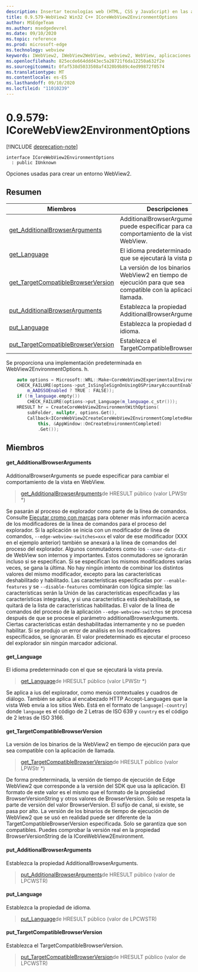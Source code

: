 ```yaml
---
description: Insertar tecnologías web (HTML, CSS y JavaScript) en las aplicaciones nativas con el control Microsoft Edge WebView2
title: 0.9.579-WebView2 Win32 C++ ICoreWebView2EnvironmentOptions
author: MSEdgeTeam
ms.author: msedgedevrel
ms.date: 09/10/2020
ms.topic: reference
ms.prod: microsoft-edge
ms.technology: webview
keywords: IWebView2, IWebView2WebView, webview2, WebView, aplicaciones Win32, Win32, Edge, ICoreWebView2, ICoreWebView2Controller, control de explorador, HTML Edge, ICoreWebView2EnvironmentOptions
ms.openlocfilehash: 825ecde664ddd43ec5a28721f6da12250a632f2e
ms.sourcegitcommit: 0faf538d5033508af4320b9b89c4ed99872f0574
ms.translationtype: MT
ms.contentlocale: es-ES
ms.lasthandoff: 09/10/2020
ms.locfileid: "11010239"
---
```

# 0.9.579: ICoreWebView2EnvironmentOptions 

[!INCLUDE [deprecation-note](../../includes/deprecation-note.md)]

```
interface ICoreWebView2EnvironmentOptions
  : public IUnknown
```

Opciones usadas para crear un entorno WebView2.

## Resumen

 Miembros                        | Descripciones
--------------------------------|---------------------------------------------
[get_AdditionalBrowserArguments](#get_additionalbrowserarguments) | AdditionalBrowserArguments se puede especificar para cambiar el comportamiento de la vista en WebView.
[get_Language](#get_language) | El idioma predeterminado con el que se ejecutará la vista previa.
[get_TargetCompatibleBrowserVersion](#get_targetcompatiblebrowserversion) | La versión de los binarios de la WebView2 en tiempo de ejecución para que sea compatible con la aplicación de llamada.
[put_AdditionalBrowserArguments](#put_additionalbrowserarguments) | Establezca la propiedad AdditionalBrowserArguments.
[put_Language](#put_language) | Establezca la propiedad de idioma.
[put_TargetCompatibleBrowserVersion](#put_targetcompatiblebrowserversion) | Establezca el TargetCompatibleBrowserVersion.

Se proporciona una implementación predeterminada en WebView2EnvironmentOptions. h.

```cpp
    auto options = Microsoft::WRL::Make<CoreWebView2ExperimentalEnvironmentOptions>();
    CHECK_FAILURE(options->put_IsSingleSignOnUsingOSPrimaryAccountEnabled(
        m_AADSSOEnabled ? TRUE : FALSE));
    if (!m_language.empty())
        CHECK_FAILURE(options->put_Language(m_language.c_str()));
    HRESULT hr = CreateCoreWebView2EnvironmentWithOptions(
        subFolder, nullptr, options.Get(),
        Callback<ICoreWebView2CreateCoreWebView2EnvironmentCompletedHandler>(
            this, &AppWindow::OnCreateEnvironmentCompleted)
            .Get());
```

## Miembros

#### get_AdditionalBrowserArguments 

AdditionalBrowserArguments se puede especificar para cambiar el comportamiento de la vista en WebView.

> [get_AdditionalBrowserArguments](#get_additionalbrowserarguments)de HRESULT público (valor LPWStr *)

Se pasarán al proceso de explorador como parte de la línea de comandos. Consulte [Ejecutar cromo con marcas](https://aka.ms/RunChromiumWithFlags) para obtener más información acerca de los modificadores de la línea de comandos para el proceso del explorador. Si la aplicación se inicia con un modificador de línea de comandos, `--edge-webview-switches=xxx` el valor de ese modificador (XXX en el ejemplo anterior) también se anexará a la línea de comandos del proceso del explorador. Algunos conmutadores como los `--user-data-dir` de WebView son internos y importantes. Estos conmutadores se ignorarán incluso si se especifican. Si se especifican los mismos modificadores varias veces, se gana la última. No hay ningún intento de combinar los distintos valores del mismo modificador, excepto para las características deshabilitado y habilitado. Las características especificadas por `--enable-features` y se `--disable-features` combinarán con lógica simple: las características serán la Unión de las características especificadas y las características integradas, y si una característica está deshabilitada, se quitará de la lista de características habilitadas. El valor de la línea de comandos del proceso de la aplicación `--edge-webview-switches` se procesa después de que se procese el parámetro additionalBrowserArguments. Ciertas características están deshabilitadas internamente y no se pueden habilitar. Si se produjo un error de análisis en los modificadores especificados, se ignorarán. El valor predeterminado es ejecutar el proceso del explorador sin ningún marcador adicional.

#### get_Language 

El idioma predeterminado con el que se ejecutará la vista previa.

> [get_Language](#get_language)de HRESULT público (valor LPWStr *)

Se aplica a ius del explorador, como menús contextuales y cuadros de diálogo. También se aplica al encabezado HTTP Accept-Languages que la vista Web envía a los sitios Web. Está en el formato de `language[-country]` donde `language` es el código de 2 Letras de ISO 639 y `country` es el código de 2 letras de ISO 3166.

#### get_TargetCompatibleBrowserVersion 

La versión de los binarios de la WebView2 en tiempo de ejecución para que sea compatible con la aplicación de llamada.

> [get_TargetCompatibleBrowserVersion](#get_targetcompatiblebrowserversion)de HRESULT público (valor LPWStr *)

De forma predeterminada, la versión de tiempo de ejecución de Edge WebView2 que corresponde a la versión del SDK que usa la aplicación. El formato de este valor es el mismo que el formato de la propiedad BrowserVersionString y otros valores de BrowserVersion. Solo se respeta la parte de versión del valor BrowserVersion. El sufijo de canal, si existe, se pasa por alto. La versión de los binarios de tiempo de ejecución de WebView2 que se usó en realidad puede ser diferente de la TargetCompatibleBrowserVersion especificada. Solo se garantiza que son compatibles. Puedes comprobar la versión real en la propiedad BrowserVersionString de la ICoreWebView2Environment.

#### put_AdditionalBrowserArguments 

Establezca la propiedad AdditionalBrowserArguments.

> [put_AdditionalBrowserArguments](#put_additionalbrowserarguments)de HRESULT público (valor de LPCWSTR)

#### put_Language 

Establezca la propiedad de idioma.

> [put_Language](#put_language)de HRESULT público (valor de LPCWSTR)

#### put_TargetCompatibleBrowserVersion 

Establezca el TargetCompatibleBrowserVersion.

> [put_TargetCompatibleBrowserVersion](#put_targetcompatiblebrowserversion)de HRESULT público (valor de LPCWSTR)

